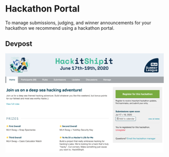 # Hackathon Portal

To manage submissions, judging, and winner announcements for your hackathon we recommend using a hackathon portal.

## Devpost

![](../../../.gitbook/assets/screen-shot-2020-07-16-at-12.03.23-pm.png)



